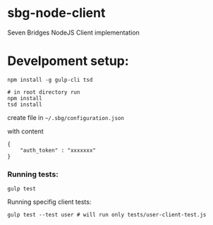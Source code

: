 # sbg-node-client
Seven Bridges NodeJS Client implementation

# Develpoment setup: 

    npm install -g gulp-cli tsd 
    
    # in root directory run
    npm install
    tsd install
    
    
    
create  file in `~/.sbg/configuration.json`


with content

    {
        "auth_token" : "xxxxxxx"
    }
    


### Running tests:

    gulp test
    
Running specifig client tests:
    
    gulp test --test user # will run only tests/user-client-test.js
    

